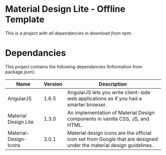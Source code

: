 # Material Design Lite - Offline Template

_This is a project with all dependancies in download from npm._

# Dependancies

This project contains the following dependancies (Information from package.json):

|Name|Version|Description|
|---|---|---|
|AngularJS|1.6.5|AngularJS lets you write client-side web applications as if you had a smarter browser.|
|Material Design Lite|1.3.0|An implementation of Material Design components in vanilla CSS, JS, and HTML.|
|Material-Design-Icons|3.0.1|Material design icons are the official icon set from Google that are designed under the material design guidelines.|
